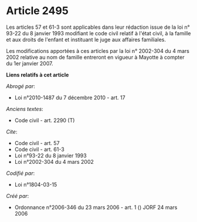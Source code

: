 # Article 2495

Les articles 57 et 61-3 sont applicables dans leur rédaction issue de la loi n° 93-22 du 8 janvier 1993 modifiant le code
civil relatif à l'état civil, à la famille et aux droits de l'enfant et instituant le juge aux affaires familiales. 

Les modifications apportées à ces articles par la loi n° 2002-304 du 4 mars 2002 relative au nom de famille entreront en
vigueur à Mayotte à compter du 1er janvier 2007.

**Liens relatifs à cet article**

_Abrogé par_:

  - Loi n°2010-1487 du 7 décembre 2010 - art. 17

_Anciens textes_:

  - Code civil - art. 2290 (T)

_Cite_:

  - Code civil - art. 57
  - Code civil - art. 61-3
  - Loi n°93-22 du 8 janvier 1993
  - Loi n°2002-304 du 4 mars 2002

_Codifié par_:

  - Loi n°1804-03-15

_Créé par_:

  - Ordonnance n°2006-346 du 23 mars 2006 - art. 1 () JORF 24 mars 2006
